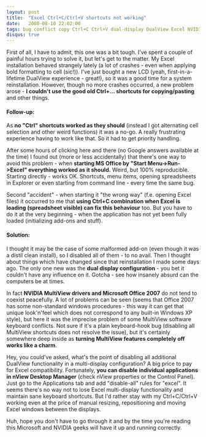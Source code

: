 ```yaml
---
layout: post
title:  "Excel Ctrl+C/Ctrl+V shortcuts not working"
date:   2008-08-10 22:02:00
tags: bug conflict copy Ctrl+C Ctrl+V dual-display DualView Excel NVIDIA nView Office paste shortcut
disqus: true
---
```


First of all, I have to admit, this one was a bit tough. I've spent a couple of painful hours trying to solve it, but let's get to the matter. My Excel installation behaved strangely lately (a lot of crashes - even when applying bold formatting to cell (sic!)). I've just bought a new LCD (yeah, first-in-a-lifetime DualView experience - great!), so it was a good time for a system reinstallation. However, though no more crashes occurred, a new problem arose - **I couldn't use the good old Ctrl+... shortcuts for copying/pasting** and other things.

#### Follow-up:

As **no "Ctrl" shortcuts worked as they should** (instead I got alternating cell selection and other weird functions) it was a no-go. A really frustrating experience having to work like that. So it had to get priority handling.

After some hours of clicking here and there (no Google answers available at the time) I found out (more or less accidentally) that there's one way to avoid this problem - when **starting MS Office by "Start Menu->Run->Excel" everything worked as it should.** Weird, but 100% reproducible. Starting directly - works OK. Shortcuts, menu items, opening spreadsheets in Explorer or even starting from command line - every time the same bug.

Second "accident" - when starting it "the wrong way" (f.e. opening Excel files) it occurred to me that **using Ctrl+C combination when Excel is loading (spreadsheet visible) can fix this behaviour** too. But you have to do it at the very beginning - when the application has not yet been fully loaded (initializing add-ons and stuff).

#### Solution:

I thought it may be the case of some malformed add-on (even though it was a distil clean install), so I disabled all of them - to no avail. Then I thought about things which have changed since that reinstallation I made some days ago. The only one new was the **dual display configuration** - you bet it couldn't have any influence on it. Gotcha - see how insanely absurd can the computers be at times.

In fact **NVIDIA MultiView drivers and Microsoft Office 2007** do not tend to coexist peacefully. A lot of problems can be seen (seems that Office 2007 has some non-standard windows procedures - this way it can get that unique look'n'feel which does not correspond to any built-in Windows XP style), but here it was the imprecise problem of some MultiView software keyboard conflicts. Not sure if it's a plain keyboard-hook bug (disabling all MultiView shortcuts does not resolve the issue), but it's certainly somewhere deep inside as **turning MultiView features completely off works like a charm**.

Hey, you could've asked, what's the point of disabling all additional DualView functionality in a multi-display configuration? A big price to pay for Excel compatibility. Fortunately, **you can disable individual applications in nView Desktop Manager** (check nView properties or the Control Panel). Just go to the Applications tab and add "disable-all" rules for "excel". It seems there's no way not to lose Excel multi-display functionality and maintain sane keyboard shortcuts. But I'd rather stay with my Ctrl+C/Ctrl+V working even at the price of manual resizing, repositioning and moving Excel windows between the displays.

Huh, hope you don't have to go through it and by the time you're reading this Microsoft and NVIDIA geeks will have it up and running correctly.